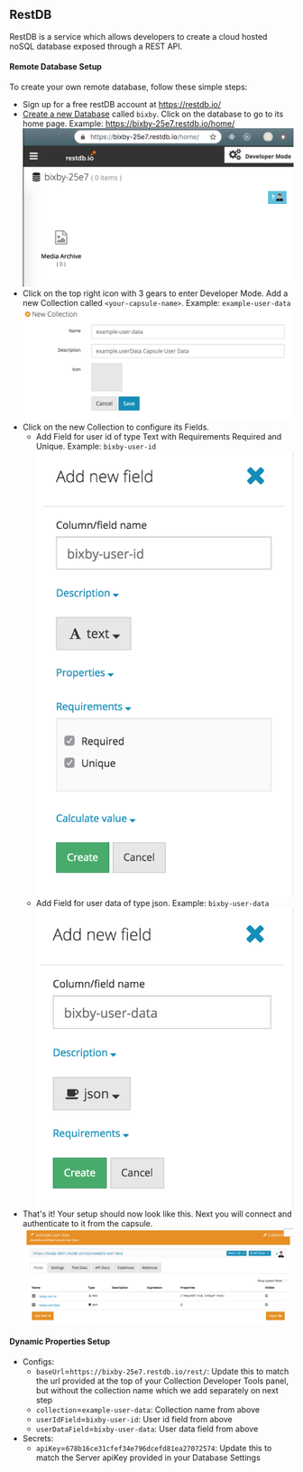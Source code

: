 ## RestDB

RestDB is a service which allows developers to create a cloud hosted noSQL database exposed through a REST API.

#### Remote Database Setup

To create your own remote database, follow these simple steps:

- Sign up for a free restDB account at https://restdb.io/
- [Create a new Database](https://restdb.io/account/databases/) called `bixby`. Click on the database to go to its home page. Example: https://bixby-25e7.restdb.io/home/ ![Database](./screenshots/restdb/database.png)
- Click on the top right icon with 3 gears to enter Developer Mode. Add a new Collection called `<your-capsule-name>`. Example: `example-user-data` ![New Collection](./screenshots/restdb/new_collection.png)
- Click on the new Collection to configure its Fields.
  - Add Field for user id of type Text with Requirements Required and Unique. Example: `bixby-user-id` ![Id Field](./screenshots/restdb/id_field.png)
  - Add Field for user data of type json. Example: `bixby-user-data` ![Data Field](./screenshots/restdb/data_field.png)
- That's it! Your setup should now look like this. Next you will connect and authenticate to it from the capsule. ![Collection](./screenshots/restdb/collection.png)

#### Dynamic Properties Setup



- Configs:
  - `baseUrl`=`https://bixby-25e7.restdb.io/rest/`: Update this to match the url provided at the top of your Collection Developer Tools panel, but without the collection name which we add separately on next step
  - `collection`=`example-user-data`: Collection name from above
  - `userIdField`=`bixby-user-id`: User id field from above
  - `userDataField`=`bixby-user-data`: User data field from above
- Secrets:
  - `apiKey`=`678b16ce31cfef34e796dcefd81ea27072574`: Update this to match the Server apiKey provided in your Database Settings
